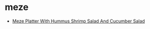 # meze

 * [Meze Platter With Hummus Shrimp Salad And Cucumber Salad](../../index/m/meze-platter-with-hummus-shrimp-salad-and-cucumber-salad-354301.json)
